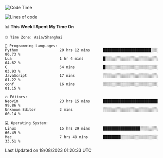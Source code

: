 <!--START_SECTION:waka-->
![Code Time](http://img.shields.io/badge/Code%20Time-1%2C524%20hrs%2029%20mins-blue)

![Lines of code](https://img.shields.io/badge/From%20Hello%20World%20I%27ve%20Written-286.5%20thousand%20lines%20of%20code-blue)

📊 **This Week I Spent My Time On** 

```text
🕑︎ Time Zone: Asia/Shanghai

💬 Programming Languages: 
Python                   20 hrs 12 mins      ██████████████████████░░░   86.73 % 
Lua                      1 hr 4 mins         █░░░░░░░░░░░░░░░░░░░░░░░░   04.62 % 
C                        54 mins             █░░░░░░░░░░░░░░░░░░░░░░░░   03.93 % 
JavaScript               17 mins             ░░░░░░░░░░░░░░░░░░░░░░░░░   01.22 % 
conf                     16 mins             ░░░░░░░░░░░░░░░░░░░░░░░░░   01.15 % 

🔥 Editors: 
Neovim                   23 hrs 15 mins      █████████████████████████   99.86 % 
Unknown Editor           2 mins              ░░░░░░░░░░░░░░░░░░░░░░░░░   00.14 % 

💻 Operating System: 
Linux                    15 hrs 29 mins      █████████████████░░░░░░░░   66.49 % 
Mac                      7 hrs 48 mins       ████████░░░░░░░░░░░░░░░░░   33.51 % 
```


 Last Updated on 18/08/2023 01:20:33 UTC
<!--END_SECTION:waka-->
